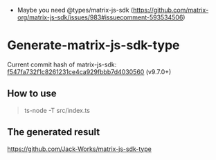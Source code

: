 -   Maybe you need @types/matrix-js-sdk (https://github.com/matrix-org/matrix-js-sdk/issues/983#issuecomment-593534506)

# Generate-matrix-js-sdk-type

Current commit hash of matrix-js-sdk: [f547fa732f1c8261231ce4ca929fbbb7d4030560](https://github.com/matrix-org/matrix-js-sdk/commit/f547fa732f1c8261231ce4ca929fbbb7d4030560) (v9.7.0+)

## How to use

> ts-node -T src/index.ts

## The generated result

https://github.com/Jack-Works/matrix-js-sdk-type
